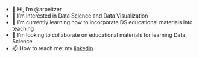 - 👋 Hi, I’m @arpeltzer
- 👀 I’m interested in Data Science and Data Visualization
- 🌱 I’m currently learning how to incorporate DS educational materials into teaching
- 💞️ I’m looking to collaborate on educational materials for learning Data Science
- 📫 How to reach me: my [linkedin](www.linkedin.com/in/adrien-peltzer-phd-98347313b)


<!---
arpeltzer/arpeltzer is a ✨ special ✨ repository because its `README.md` (this file) appears on your GitHub profile.
You can click the Preview link to take a look at your changes.
--->
